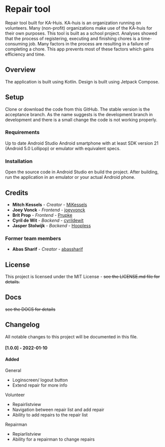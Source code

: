 # Repair tool

Repair tool built for KA-Huis.
KA-huis is an organization running on volunteers. Many (non-profit) organizations make use of the KA-huis for their own purposes.
This tool is built as a school project. Analyses showed that the process of registering, executing and finishing chores is a time-consuming job.
Many factors in the process are resulting in a failure of completing a chore. This app prevents most of these factors which gains efficiency and time.

## Overview

The application is built using Kotlin. Design is built using Jetpack Compose.

## Setup

Clone or download the code from this GitHub. The stable version is the acceptance branch. As the name suggests is the development branch in development and there is a small change the code is not working properly.

### Requirements

Up to date Android Studio
Android smartphone with at least SDK version 21 (Android 5.0 Lollipop) or emulator with equivalent specs.

### Installation

Open the source code in Android Studio en build the project.
After building, run the application in an emulator or your actual Android phone.

## Credits

* **Mitch Kessels** - _Creator_ - [MiKessels](https://github.com/MiKessels)
* **Joey Vonck** - _Frontend_ - [joeyvonck](https://github.com/joeyvonck)
* **Brit Prop** - _Frontend_ - [Prupke](https://github.com/Prupke)
* **Cyril de Wit** - _Backend_ - [cyrildewit](https://github.com/cyrildewit)
* **Jasper Stolwijk** - _Backend_ - [Hoopless](https://github.com/Hoopless)

### Former team members
* **Abas Sharif** - _Creator_ - [abassharif](https://github.com/abassharif)


## License

This project is licensed under the MIT License - ~~see the LICENSE.md file for details.~~

## Docs

~~see the DOCS for details~~

## Changelog
All notable changes to this project will be documented in this file.

#### [1.0.0] - 2022-01-10
#### Added
General
- Loginscreen/ logout button
- Extend repair for more info

Volunteer
- Repairlistview
- Navigation between repair list and add repair
- Ability to add repairs to the repair list

Repairman
- Repiarlistview
- Ability for a repairman to change repairs


